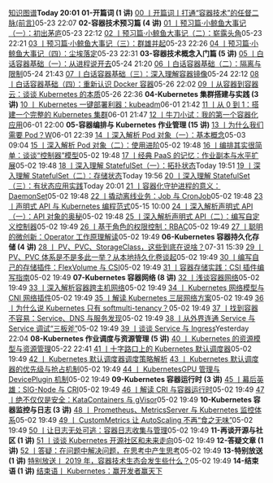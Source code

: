 [知识图谱](https://www.yuque.com/daydayup-mjgsl/ri6voh/bpyw4d)**Today 20:01**
**01-开篇词 (1 讲)**
[00 丨开篇词丨打通“容器技术”的任督二脉(前言)](https://www.yuque.com/daydayup-mjgsl/ri6voh/513baa3f882968dd8b63b5a4abccccac)05-23 22:07
**02-容器技术预习篇 (4 讲)**
[01 丨预习篇·小鲸鱼大事记（一）：初出茅庐](https://www.yuque.com/daydayup-mjgsl/ri6voh/0ac27d89a0fbfbf31d268d5d4263fe16)05-23 22:12
[02 丨预习篇·小鲸鱼大事记（二）：崭露头角](https://www.yuque.com/daydayup-mjgsl/ri6voh/8d0b8a5300d4547c60d3f400b970f0d8)05-23 22:21
[03 丨预习篇·小鲸鱼大事记（三）：群雄并起](https://www.yuque.com/daydayup-mjgsl/ri6voh/d86b522d71cec75641a4fc2dca10aa40)05-23 22:26
[04 丨预习篇·小鲸鱼大事记（四）：尘埃落定](https://www.yuque.com/daydayup-mjgsl/ri6voh/24a091ac00ac861b4e15df15f1d06724)05-23 22:31
**03-容器技术概念入门篇 (5 讲)**
[05 丨白话容器基础（一）：从进程说开去](https://www.yuque.com/daydayup-mjgsl/ri6voh/e7f5af5d66ef76dc3bb8e94eeb25f759)05-24 21:20
[06 丨白话容器基础（二）：隔离与限制](https://www.yuque.com/daydayup-mjgsl/ri6voh/ba919a7fed92d44787903519973e9b3e)05-24 21:43
[07 丨白话容器基础（三）：深入理解容器镜像](https://www.yuque.com/daydayup-mjgsl/ri6voh/61b7cedcd0f3a3c6a046a8b921666965)05-24 22:12
[08 丨白话容器基础（四）：重新认识 Docker 容器](https://www.yuque.com/daydayup-mjgsl/ri6voh/4d9d9fa3c7dacc20aa0b0afe028f5a86)05-26 22:02
[09 丨从容器到容器云：谈谈 Kubernetes 的本质](https://www.yuque.com/daydayup-mjgsl/ri6voh/8c3b1e1cd5f5c51f15f780fd5711c670)05-26 22:36
**04-Kubernetes 集群搭建与实践 (3 讲)**
[10 丨 Kubernetes 一键部署利器：kubeadm](https://www.yuque.com/daydayup-mjgsl/ri6voh/cca5e2753c38697501ade137a2b1c3d0)06-01 21:42
[11 丨从 0 到 1：搭建一个完整的 Kubernetes 集群](https://www.yuque.com/daydayup-mjgsl/ri6voh/dfccbbc6844aa6edf8556b154691cef8)06-01 21:47
[12 丨牛刀小试：我的第一个容器化应用](https://www.yuque.com/daydayup-mjgsl/ri6voh/5a50e52561b5aa71efdcb7d3be0823f5)06-01 22:00
**05-容器编排与 Kubernetes 作业管理 (15 讲)**
[13 丨为什么我们需要 Pod？W](https://www.yuque.com/daydayup-mjgsl/ri6voh/b0aed564f9e4d1edf36f458bfa7af9a3)06-01 22:39
[14 丨深入解析 Pod 对象（一）：基本概念](https://www.yuque.com/daydayup-mjgsl/ri6voh/95045d8bd0648580b77c09eb573c0d29)05-03 09:04
[15 丨深入解析 Pod 对象（二）：使用进阶](https://www.yuque.com/daydayup-mjgsl/ri6voh/f9098d86587808140762ba80b23a4a84)05-02 19:48
[16 丨编排其实很简单：谈谈“控制器”模型](https://www.yuque.com/daydayup-mjgsl/ri6voh/35032a2fda09ac1878f1c3bbef12b20d)05-02 19:48
[17 丨经典 PaaS 的记忆：作业副本与水平扩展](https://www.yuque.com/daydayup-mjgsl/ri6voh/f0deb0f83147fe2f684c4e779069fba0)05-02 19:48
[18 丨深入理解 StatefulSet（一）：拓扑状态](https://www.yuque.com/daydayup-mjgsl/ri6voh/abdaea84e2d038b7db13b7ed23cc396f)Today 19:51
[19 丨深入理解 StatefulSet（二）：存储状态](https://www.yuque.com/daydayup-mjgsl/ri6voh/56dba8d817557c08f4825dedc9135155)Today 19:56
[20 丨深入理解 StatefulSet（三）：有状态应用实践](https://www.yuque.com/daydayup-mjgsl/ri6voh/51bfe386f61857bc0f38e4ca836aa9e3)Today 20:01
[21 丨容器化守护进程的意义：DaemonSet](https://www.yuque.com/daydayup-mjgsl/ri6voh/4da0e6167def446c0100d32803b53fb6)05-02 19:48
[22 丨撬动离线业务：Job 与 CronJob](https://www.yuque.com/daydayup-mjgsl/ri6voh/0db2039809388241e2b3625ede2bca3b)05-02 19:48
[23 丨声明式 API 与 Kubernetes 编程范式](https://www.yuque.com/daydayup-mjgsl/ri6voh/346b09ba74de1142e805cb2a7ac024a6)05-15 10:00
[24 丨深入解析声明式 API（一）：API 对象的奥秘](https://www.yuque.com/daydayup-mjgsl/ri6voh/a3de7d39946a0fd919aa45b3508ced92)05-02 19:48
[25 丨深入解析声明式 API（二）：编写自定义控制器](https://www.yuque.com/daydayup-mjgsl/ri6voh/ccddcda14fb5c3df2302b6a0cebf28a3)05-02 19:49
[26 丨基于角色的权限控制：RBAC](https://www.yuque.com/daydayup-mjgsl/ri6voh/1cf1b1caf63d38fba61cfdac7f775b2f)05-02 19:49
[27 丨聪明的微创新：Operator 工作原理解读](https://www.yuque.com/daydayup-mjgsl/ri6voh/e32d195302fec99cf12474d715c0433b)05-02 19:49
**06-Kubernetes 容器持久化存储 (4 讲)**
[28 丨 PV、PVC、StorageClass，这些到底在说啥？](https://www.yuque.com/daydayup-mjgsl/ri6voh/6235bf5c71fcd54efed596b443f4a17b)07-31 15:39
[29 丨 PV、PVC 体系是不是多此一举？从本地持久化卷谈起](https://www.yuque.com/daydayup-mjgsl/ri6voh/b6922b8d98ead3d048739747cb34e767)05-02 19:49
[30 丨编写自己的存储插件：FlexVolume 与 CSI](https://www.yuque.com/daydayup-mjgsl/ri6voh/430fbe06815223f02948b1663ee4755c)05-02 19:49
[31 丨容器存储实践：CSI 插件编写指南](https://www.yuque.com/daydayup-mjgsl/ri6voh/0a424eacd7a955e93f4a864c087a218a)05-02 19:49
**07-Kubernetes 容器网络 (8 讲)**
[32 丨浅谈容器网络](https://www.yuque.com/daydayup-mjgsl/ri6voh/f6bd31d35aa758635d81c1b7b6ddc346)05-02 19:49
[33 丨深入解析容器跨主机网络](https://www.yuque.com/daydayup-mjgsl/ri6voh/2ce7bf2d88fb2372abd040183bb55575)05-02 19:49
[34 丨 Kubernetes 网络模型与 CNI 网络插件](https://www.yuque.com/daydayup-mjgsl/ri6voh/975648fa0e4d0261a645e05cb9ff7912)05-02 19:49
[35 丨解读 Kubernetes 三层网络方案](https://www.yuque.com/daydayup-mjgsl/ri6voh/effc6b8a9a73a1b43e9678a773f4cc89)05-02 19:49
[36 丨为什么说 Kubernetes 只有 softmulti-tenancy？](https://www.yuque.com/daydayup-mjgsl/ri6voh/2ae7981d6ef7c048d7ec63ecb128cde6)05-02 19:49
[37 丨找到容器不容易：Service、DNS 与服务发现](https://www.yuque.com/daydayup-mjgsl/ri6voh/7614804c4171f9b90ad7055a84135353)05-02 19:49
[38 丨从外界连通 Service 与 Service 调试“三板斧”](https://www.yuque.com/daydayup-mjgsl/ri6voh/186eff506d3305e10da66191d2e38607)05-02 19:49
[39 丨谈谈 Service 与 Ingress](https://www.yuque.com/daydayup-mjgsl/ri6voh/fe65a0d0daf75090d92f87f27f64e733)Yesterday 22:04
**08-Kubernetes 作业调度与资源管理 (5 讲)**
[40 丨 Kubernetes 的资源模型与资源管理](https://www.yuque.com/daydayup-mjgsl/ri6voh/1c927f18e150e8a9902487e24cc64b96)05-22 22:41
[41 丨十字路口上的 Kubernetes 默认调度器](https://www.yuque.com/daydayup-mjgsl/ri6voh/93a912a0c36b90af3bf38fea27478afe)05-02 19:49
[42 丨 Kubernetes 默认调度器调度策略解析](https://www.yuque.com/daydayup-mjgsl/ri6voh/1ff35f95861fdc0b558431606277b3d9)
[43 丨 Kubernetes 默认调度器的优先级与抢占机制](https://www.yuque.com/daydayup-mjgsl/ri6voh/7c7bdd20dd0edd17574d94b1781ad697)05-02 19:49
[44 丨 KubernetesGPU 管理与 DevicePlugin 机制](https://www.yuque.com/daydayup-mjgsl/ri6voh/f5afa2e885f98b3fc703950b92d8a5d4)05-02 19:49
**09-Kubernetes 容器运行时 (3 讲)**
[45 丨幕后英雄：SIG-Node 与 CRI](https://www.yuque.com/daydayup-mjgsl/ri6voh/983eb91bcf04a855373f6195fbe717f0)05-02 19:49
[46 丨解读 CRI 与容器运行时](https://www.yuque.com/daydayup-mjgsl/ri6voh/33179c77a28abce50e85ee50075ed4ff)05-02 19:49
[47 丨绝不仅仅是安全：KataContainers 与 gVisor](https://www.yuque.com/daydayup-mjgsl/ri6voh/f55c9705c15cbe5ce3f9cd03c4d8eeb5)05-02 19:49
**10-Kubernetes 容器监控与日志 (3 讲)**
[48 丨 Prometheus、MetricsServer 与 Kubernetes 监控体系](https://www.yuque.com/daydayup-mjgsl/ri6voh/0af75d815c85fb6aec3a5d6af517c628)05-02 19:49
[49 丨 CustomMetrics 让 AutoScaling 不再“食之无味”](https://www.yuque.com/daydayup-mjgsl/ri6voh/34c4987ddeeb53c5b030479605927324)05-02 19:49
[50 丨让日志无处可逃：容器日志收集与管理](https://www.yuque.com/daydayup-mjgsl/ri6voh/9dd07eede5dde06caa1b31e70b6cae15)05-02 19:49
**11-再谈开源与社区 (1 讲)**
[51 丨谈谈 Kubernetes 开源社区和未来走向](https://www.yuque.com/daydayup-mjgsl/ri6voh/6614e938e8675268e9326229e5becb0f)05-02 19:49
**12-答疑文章 (1 讲)**
[52 丨答疑：在问题中解决问题，在思考中产生思考](https://www.yuque.com/daydayup-mjgsl/ri6voh/dd5b6c97e5a58f9649e95e818da62801)05-02 19:49
**13-特别放送 (1 讲)**
[特别放送丨 2019 年，容器技术生态会发生些什么？](https://www.yuque.com/daydayup-mjgsl/ri6voh/b9e39461aab08b7e53ffafef64278bc0)05-02 19:49
**14-结束语 (1 讲)**
[结束语丨 Kubernetes：赢开发者赢天下](https://www.yuque.com/daydayup-mjgsl/ri6voh/729fde8e3314aa0d4d5e3993105f4f32)
